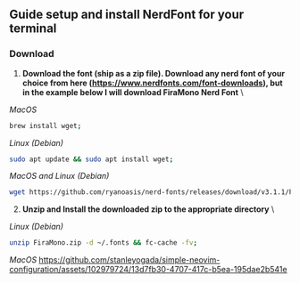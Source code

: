 ## Guide setup and install NerdFont for your terminal

### Download
1. **Download the font (ship as a zip file). Download any nerd font of your choice from here (https://www.nerdfonts.com/font-downloads), but in the example below I will download **FiraMono Nerd Font****
\

  _MacOS_
   ```bash
   brew install wget;
   ```

  _Linux (Debian)_
   ```bash
   sudo apt update && sudo apt install wget;
   ```

  _MacOS and Linux (Debian)_
   ```bash
   wget https://github.com/ryanoasis/nerd-fonts/releases/download/v3.1.1/FiraMono.zip
   ```
2. **Unzip and Install the downloaded zip to the appropriate directory**
\

  _Linux (Debian)_
   ```bash
   unzip FiraMono.zip -d ~/.fonts && fc-cache -fv;
   ```

  _MacOS_
https://github.com/stanleyogada/simple-neovim-configuration/assets/102979724/13d7fb30-4707-417c-b5ea-195dae2b541e


